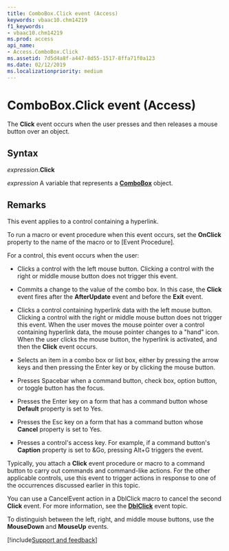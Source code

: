```yaml
---
title: ComboBox.Click event (Access)
keywords: vbaac10.chm14219
f1_keywords:
- vbaac10.chm14219
ms.prod: access
api_name:
- Access.ComboBox.Click
ms.assetid: 7d5d4a8f-a447-8d55-1517-8ffa71f0a123
ms.date: 02/12/2019
ms.localizationpriority: medium
---
```



# ComboBox.Click event (Access)

The **Click** event occurs when the user presses and then releases a mouse button over an object.


## Syntax

_expression_.**Click**

_expression_ A variable that represents a **[ComboBox](Access.ComboBox.md)** object.


## Remarks

This event applies to a control containing a hyperlink.
    
To run a macro or event procedure when this event occurs, set the **OnClick** property to the name of the macro or to [Event Procedure].

For a control, this event occurs when the user:

- Clicks a control with the left mouse button. Clicking a control with the right or middle mouse button does not trigger this event.

- Commits a change to the value of the combo box. In this case, the **Click** event fires after the **AfterUpdate** event and before the **Exit** event.
    
- Clicks a control containing hyperlink data with the left mouse button. Clicking a control with the right or middle mouse button does not trigger this event. When the user moves the mouse pointer over a control containing hyperlink data, the mouse pointer changes to a "hand" icon. When the user clicks the mouse button, the hyperlink is activated, and then the **Click** event occurs.
    
- Selects an item in a combo box or list box, either by pressing the arrow keys and then pressing the Enter key or by clicking the mouse button.
    
- Presses Spacebar when a command button, check box, option button, or toggle button has the focus.
    
- Presses the Enter key on a form that has a command button whose **Default** property is set to Yes.
    
- Presses the Esc key on a form that has a command button whose **Cancel** property is set to Yes.
    
- Presses a control's access key. For example, if a command button's **Caption** property is set to &Go, pressing Alt+G triggers the event.
    
Typically, you attach a **Click** event procedure or macro to a command button to carry out commands and command-like actions. For the other applicable controls, use this event to trigger actions in response to one of the occurrences discussed earlier in this topic.

You can use a CancelEvent action in a DblClick macro to cancel the second **Click** event. For more information, see the **[DblClick](access.combobox.dblclick.md)** event topic.

To distinguish between the left, right, and middle mouse buttons, use the **MouseDown** and **MouseUp** events.



[!include[Support and feedback](~/includes/feedback-boilerplate.md)]
